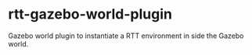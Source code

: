 # rtt-gazebo-world-plugin
Gazebo world plugin to instantiate a RTT environment in side the Gazebo world.
